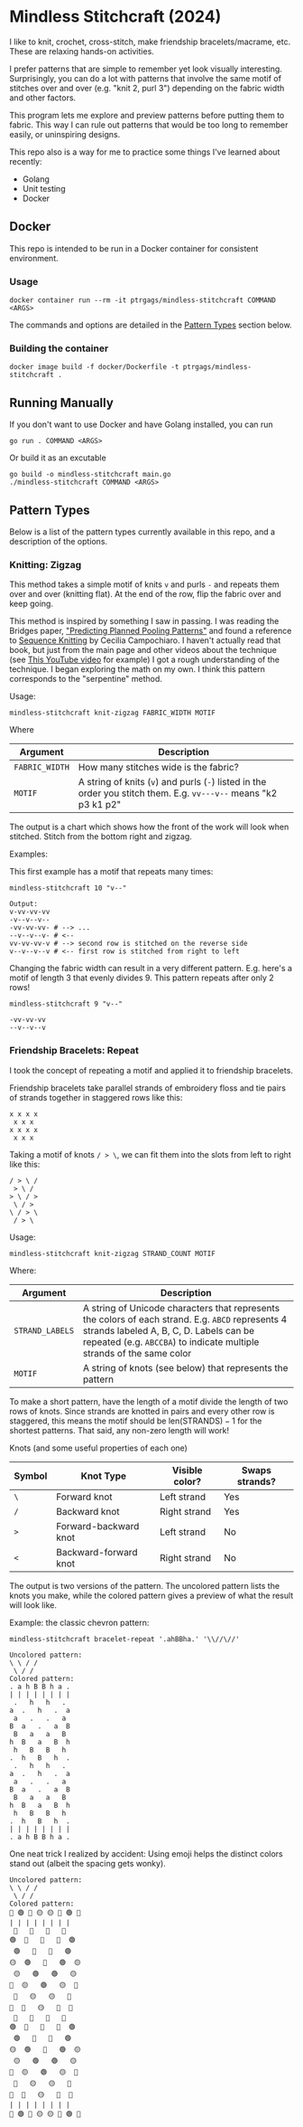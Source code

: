 # Mindless Stitchcraft (2024)

I like to knit, crochet, cross-stitch, make friendship bracelets/macrame,
etc. These are relaxing hands-on activities.

I prefer patterns that are simple to remember yet look visually interesting.
Surprisingly, you can do a lot with patterns that involve the same motif
of stitches over and over (e.g. "knit 2, purl 3") depending on the 
fabric width and other factors.

This program lets me explore and preview patterns before putting them to 
fabric. This way I can rule out patterns that would be too long to
remember easily, or uninspiring designs.

This repo also is a way for me to practice some things I've learned about
recently:

- Golang
- Unit testing
- Docker

## Docker

This repo is intended to be run in a Docker container for consistent 
environment.

### Usage

```
docker container run --rm -it ptrgags/mindless-stitchcraft COMMAND <ARGS>
```

The commands and options are detailed in the [Pattern Types](#pattern-types)
section below.

### Building the container

```
docker image build -f docker/Dockerfile -t ptrgags/mindless-stitchcraft .
```

## Running Manually

If you don't want to use Docker and have Golang installed, you can run

```
go run . COMMAND <ARGS>
```

Or build it as an excutable

```
go build -o mindless-stitchcraft main.go
./mindless-stitchcraft COMMAND <ARGS>
```

## Pattern Types

Below is a list of the pattern types currently available in this repo, and
a description of the options.

### Knitting: Zigzag

This method takes a simple motif of knits `v` and purls `-` and repeats
them over and over (knitting flat). At the end of the row, flip the fabric
over and keep going.

This method is inspired by something I saw in passing. I was reading the Bridges
paper, ["Predicting Planned Pooling Patterns"](https://archive.bridgesmathart.org/2024/bridges2024-361.html#gsc.tab=0) 
and found a reference to [Sequence Knitting](https://ceceliacampochiaro.com/sequence-knitting/)
by Cecilia Campochiaro. I haven't actually read that book, but just from the
main page and other videos about the technique (see 
[This YouTube video](https://youtu.be/uxrPQXZmRlQ?si=porLJlSq0GwmEFJr) for 
example) I got a rough understanding of the technique. I began exploring the
math on my own. I think this pattern corresponds to the "serpentine" method.

Usage:

```
mindless-stitchcraft knit-zigzag FABRIC_WIDTH MOTIF
```

Where

| Argument | Description |
| --- | --- |
| `FABRIC_WIDTH` | How many stitches wide is the fabric? |
| `MOTIF` | A string of knits (`v`) and purls (`-`) listed in the order you stitch them. E.g. `vv---v--` means "k2 p3 k1 p2" |

The output is a chart which shows how the front of the work will look when stitched. Stitch from the
bottom right and zigzag.

Examples:

This first example has a motif that repeats many times:

```
mindless-stitchcraft 10 "v--"

Output:
v-vv-vv-vv
-v--v--v--
-vv-vv-vv- # --> ...
--v--v--v- # <--
vv-vv-vv-v # --> second row is stitched on the reverse side
v--v--v--v # <-- first row is stitched from right to left
```

Changing the fabric width can result in a very different pattern. E.g. here's
a motif of length 3 that evenly divides 9. This pattern repeats after only
2 rows!

```
mindless-stitchcraft 9 "v--"

-vv-vv-vv
--v--v--v
```

### Friendship Bracelets: Repeat

I took the concept of repeating a motif and applied it to friendship
bracelets. 

Friendship bracelets take parallel strands of embroidery floss and
tie pairs of strands together in staggered rows like this:

```
x x x x
 x x x
x x x x
 x x x
```

Taking a motif of knots `/ > \`, we can fit them into the
slots from left to right like this:

```
/ > \ /
 > \ /
> \ / >
 \ / >
\ / > \
 / > \
```

Usage:

```
mindless-stitchcraft knit-zigzag STRAND_COUNT MOTIF
```

Where:

| Argument | Description |
| --- | --- |
| `STRAND_LABELS` | A string of Unicode characters that represents the colors of each strand. E.g. `ABCD` represents 4 strands labeled A, B, C, D. Labels can be repeated (e.g. `ABCCBA`) to indicate multiple strands of the same color |
| `MOTIF` | A string of knots (see below) that represents the pattern |

To make a short pattern, have the length of a motif divide the length of
two rows of knots. Since strands are knotted in pairs and every other row
is staggered, this means the motif should be $\text{len(STRANDS)} - 1$
for the shortest patterns. That said, any non-zero length will work!

Knots (and some useful properties of each one)

| Symbol | Knot Type | Visible color? | Swaps strands? |
| ------ | --------- | --- | --- |
|  `\`   | Forward knot | Left strand | Yes |
|  `/`   | Backward knot | Right strand | Yes |
|  `>`   | Forward-backward knot | Left strand | No |
|  `<`   | Backward-forward knot | Right strand | No |



The output is two versions of the pattern. The uncolored pattern lists the knots you make, while the colored pattern gives a preview of what
the result will look like.

Example: the classic chevron pattern:

```
mindless-stitchcraft bracelet-repeat '.ahBBha.' '\\//\//'

Uncolored pattern:
\ \ / /
 \ / / 
Colored pattern:
. a h B B h a .
| | | | | | | |
 .   h   h   . 
a  .   h   .  a
 a   .   .   a 
B  a   .   a  B
 B   a   a   B 
h  B   a   B  h
 h   B   B   h 
.  h   B   h  .
 .   h   h   . 
a  .   h   .  a
 a   .   .   a 
B  a   .   a  B
 B   a   a   B 
h  B   a   B  h
 h   B   B   h 
.  h   B   h  .
| | | | | | | |
. a h B B h a .
```

One neat trick I realized by accident:
Using emoji helps the distinct colors stand out
(albeit the spacing gets wonky).

```
Uncolored pattern:
\ \ / /
 \ / / 
Colored pattern:
🔴 🟢 🔵 🟡 🟡 🔵 🟢 🔴
| | | | | | | |
 🔴   🔵   🔵   🔴 
🟢  🔴   🔵   🔴  🟢
 🟢   🔴   🔴   🟢 
🟡  🟢   🔴   🟢  🟡
 🟡   🟢   🟢   🟡 
🔵  🟡   🟢   🟡  🔵
 🔵   🟡   🟡   🔵 
🔴  🔵   🟡   🔵  🔴
 🔴   🔵   🔵   🔴 
🟢  🔴   🔵   🔴  🟢
 🟢   🔴   🔴   🟢 
🟡  🟢   🔴   🟢  🟡
 🟡   🟢   🟢   🟡 
🔵  🟡   🟢   🟡  🔵
 🔵   🟡   🟡   🔵 
🔴  🔵   🟡   🔵  🔴
| | | | | | | |
🔴 🟢 🔵 🟡 🟡 🔵 🟢 🔴
```